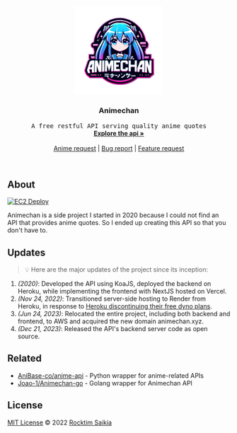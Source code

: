 <!-- PROJECT LOGO -->
<br />
<p align="center">
  <a href="https://github.com/rocktimsaikia/anime-chan">
    <img src=".github/logo.png" alt="Logo" width="200" height="200">
  </a>
  <h3 align="center">Animechan</h3>
  <p align="center">
    <samp>A free restful API serving quality anime quotes</samp>
    <br />
    <a href="https://animechan.xyz/"><strong>Explore the api »</strong></a>
    <br />
    <br />
    <a href="https://github.com/rocktimsaikia/anime-chan/discussions/65">Anime request</a>
    |
    <a href="https://github.com/rocktimsaikia/anime-chan/issues">Bug report</a>
    |
    <a href="https://github.com/rocktimsaikia/anime-chan/issues">Feature request</a>
  </p>
</p>

<br/>

## About
[![EC2 Deploy](https://github.com/rocktimsaikia/animechan/actions/workflows/deploy.yml/badge.svg)](https://github.com/rocktimsaikia/animechan/actions/workflows/deploy.yml)

Animechan is a side project I started in 2020 because I could not find an API that provides anime quotes. So I ended up creating this API so that you don't have to.

## Updates

> :bulb: Here are the major updates of the project since its inception:

1. _(2020)_: Developed the API using KoaJS, deployed the backend on Heroku, while implementing the frontend with NextJS hosted on Vercel.
2. _(Nov 24, 2022)_: Transitioned server-side hosting to Render from Heroku, in response to [Heroku discontinuing their free dyno plans](https://blog.heroku.com/new-low-cost-plans).
3. _(Jun 24, 2023)_: Relocated the entire project, including both backend and frontend, to AWS and acquired the new domain animechan.xyz.
4. _(Dec 21, 2023)_: Released the API's backend server code as open source.

## Related

- [AniBase-co/anime-api](https://github.com/AniBase-co/anime-api) - Python wrapper for anime-related APIs
- [Joao-1/Animechan-go](https://github.com/Joao-1/Animechan-go) - Golang wrapper for Animechan API

## License

[MIT License](./LICENSE) © 2022 [Rocktim Saikia](https://rocktimsaikia.com)
